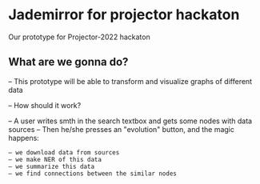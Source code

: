 # Jademirror for projector hackaton

Our prototype for Projector-2022 hackaton

## What are we gonna do?

– This prototype will be able to transform and visualize graphs of different data

– How should it work?

  – A user writes smth in the search textbox and gets some nodes with data sources
  – Then he/she presses an "evolution" button, and the magic happens:
  
    – we download data from sources
    – we make NER of this data
    – we summarize this data
    – we find connections between the similar nodes


